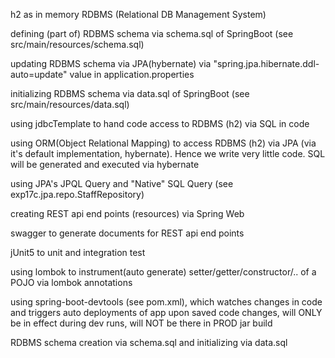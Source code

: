 h2 as in memory RDBMS (Relational DB Management System)

defining (part of) RDBMS schema via schema.sql of SpringBoot (see src/main/resources/schema.sql)

updating RDBMS schema via JPA(hybernate) via "spring.jpa.hibernate.ddl-auto=update" value in application.properties

initializing RDBMS schema via data.sql of SpringBoot (see src/main/resources/data.sql)

using jdbcTemplate to hand code access to RDBMS (h2) via SQL in code

using ORM(Object Relational Mapping) to access RDBMS (h2) via JPA (via it's default implementation, hybernate). Hence we write very little code. SQL will be generated and executed via hybernate

using JPA's JPQL Query and "Native" SQL Query (see exp17c.jpa.repo.StaffRepository)

creating REST api end points (resources) via Spring Web

swagger to generate documents for REST api end points

jUnit5 to unit and integration test

using lombok to instrument(auto generate) setter/getter/constructor/.. of a POJO via lombok annotations

using spring-boot-devtools (see pom.xml), which watches changes in code and triggers auto deployments of app upon saved code changes, will ONLY be in effect during dev runs, will NOT be there in PROD jar build

RDBMS schema creation via schema.sql and initializing via data.sql
